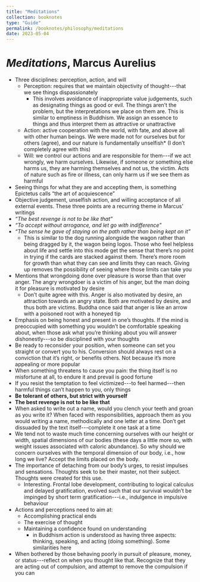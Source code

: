 ```yaml
---
title: "Meditations"
collection: booknotes
type: "Guide"
permalink: /booknotes/philosophy/meditations
date: 2023-05-04
---
```


# *Meditations*, Marcus Aurelius 
* Three disciplines: perception, action, and will
    * Perception: requires that we maintain objectivity of thought---that we see things dispassionately
        * This involves avoidance of inappropriate value judgements, such as designating things as good or evil. The things aren’t the problem, but the interpretations we place on them are. This is similar to emptiness in Buddhism. We assign an essence to things and thus interpret them as attractive or unattractive 
    * Action: active cooperation with the world, with fate, and above all with other human beings. We were made not for ourselves but for others (agree), and our nature is fundamentally unselfish* (I don’t completely agree with this)
    * Will: we control our actions and are responsible for them---if we act wrongly, we harm ourselves. Likewise, if someone or something else harms us, they are harming themselves and not us, the victim. Acts of nature such as fire or illness, can only harm us if we see them as harmful
* Seeing things for what they are and accepting them, is something Epictetus calls “the art of acquiescence”
* Objective judgement, unselfish action, and willing acceptance of all external events. These three points are a recurring theme in Marcus’ writings
* *“The best revenge is not to be like that”*
* *“To accept without arrogance, and let go with indifference”*
* *“The sense he gave of staying on the path rather than being kept on it”*
    * This is similar to the dog running alongside the wagon rather than being dragged by it, the wagon being logos. Those who feel helpless about life and settle into this mode get the sense that there’s no point in trying if the cards are stacked against them. There’s more room for growth than what they can see and limits they can reach. Giving up removes the possibility of seeing where those limits can take you
* Mentions that wrongdoing done over pleasure is worse than that over anger. The angry wrongdoer is a victim of his anger, but the man doing it for pleasure is motivated by desire
    * Don’t quite agree with this. Anger is also motivated by desire, an attraction towards an angry state. Both are motivated by desire, and thus both are victims. Buddha once said that anger is like an arrow with a poisoned root with a honeyed tip
* Emphasis on being honest and present in one’s thoughts. If the mind is preoccupied with something you wouldn’t be comfortable speaking about, when those ask what you’re thinking about you will answer dishonestly---so be disciplined with your thoughts 
* Be ready to reconsider your position, when someone can set you straight or convert you to his. Conversion should always rest on a conviction that it’s right, or benefits others. Not because it’s more appealing or more popular
* When something threatens to cause you pain: the thing itself is no misfortune at all, to endure it and prevail is good fortune
* If you resist the temptation to feel victimized---to feel harmed---then harmful things can’t happen to you, only things
* **Be tolerant of others, but strict with yourself**
* **The best revenge is not to be like that**
* When asked to write out a name, would you clench your teeth and groan as you write it? When faced with responsibilities, approach them as you would writing a name, methodically and one letter at a time. Don’t get dissuaded by the text itself---complete it one task at a time
* We tend not to waste much time concerning ourselves with our height or width, spatial dimensions of our bodies (these days a little more so, with weight issues associated with caloric abundance). So why should we concern ourselves with the temporal dimension of our body, i.e., how long we live? Accept the limits placed on the body.
* The importance of detaching from our body’s urges, to resist impulses and sensations. Thoughts seek to be their master, not their subject. Thoughts were created for this use.
    * Interesting. Frontal lobe development, contributing to logical calculus and delayed gratification, evolved such that our survival wouldn’t be impinged by short term gratification---i.e., indulgence in impulsive behaviour
* Actions and perceptions need to aim at:
    * Accomplishing practical ends
    * The exercise of thought
    * Maintaining a confidence found on understanding
        * in Buddhism action is understood as having three aspects: thinking, speaking, and acting (doing something). Some similarities here
* When bothered by those behaving poorly in pursuit of pleasure, money, or status---reflect on when you thought like that. Recognize that they are acting out of compulsion, and attempt to remove the compulsion if you can
